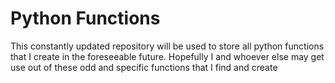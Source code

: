 # Python Functions
This constantly updated repository will be used to store all python functions that I create in the foreseeable future.
Hopefully I and whoever else may get use out of these odd and specific functions that I find and create

